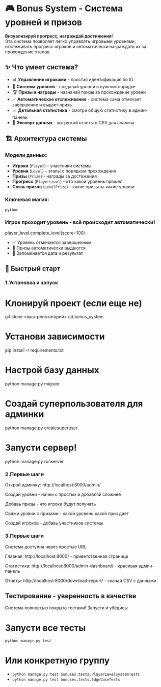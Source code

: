 # 🎮 Bonus System - Система уровней и призов

**Визуализируй прогресс, награждай достижения!**  
Эта система позволяет легко управлять игровыми уровнями, отслеживать прогресс игроков и автоматически награждать их за прохождение этапов.

## ✨ Что умеет система?

- 📊 **Управление игроками** - простая идентификация по ID
- 🎯 **Система уровней** - создавай уровни в нужном порядке
- 🏆 **Призы и награды** - назначай призы за прохождение уровни
- ✅ **Автоматическое отслеживание** - система сама отмечает завершение и выдает призы
- 📈 **Детальная статистика** - смотри общую статистику в админ-панели
- 📁 **Экспорт данных** - выгружай отчеты в CSV для анализа

## 🏗️ Архитектура системы

### Модели данных:
- **Игроки** (`Player`) - участники системы
- **Уровни** (`Level`) - этапы с порядком прохождения
- **Призы** (`Prize`) - награды за достижения
- **Прогресс** (`PlayerLevel`) - кто какой уровень прошел
- **Связь призов** (`LevelPrize`) - какие призы за какие уровни

### Ключевая магия:
```python```
### Игрок проходит уровень - всё происходит автоматически!
player_level.complete_level(score=100)
- ✅ Уровень отмечается завершенным
- 🎁 Призы автоматически выдаются
- 📅 Запоминается дата и результат

## 🚀 Быстрый старт

### 1.Установка и запуск

# Клонируй проект (если еще не)
git clone <ваш-репозиторий>
cd bonus_system

# Установи зависимости
pip install -r requirements.txt

# Настрой базу данных
python manage.py migrate

# Создай суперпользователя для админки
python manage.py createsuperuser

# Запусти сервер!
python manage.py runserver

### 2.Первые шаги
Открой админку: http://localhost:8000/admin/

Создай уровни - начни с простых и добавляй сложнее

Добавь призы - что игроки будут получать

Свяжи уровни с призами - какой уровень какой приз дает

Создай игроков - добавь участников системы

### 3.Первые шаги
Система доступна через простые URL:

Главная: http://localhost:8000/ - приветственная страница

Статистика: http://localhost:8000/admin-dashboard/ - красивая админ-панель

Отчеты: http://localhost:8000/download-report/ - скачай CSV с данными

## Тестирование - уверенность в качестве
Система полностью покрыта тестами! Запусти и убедись:

# Запусти все тесты
```python manage.py test```

# Или конкретную группу
- ```python manage.py test bonuses.tests.PlayerLevelSystemTests```
- ```python manage.py test bonuses.tests.EdgeCaseTests```

